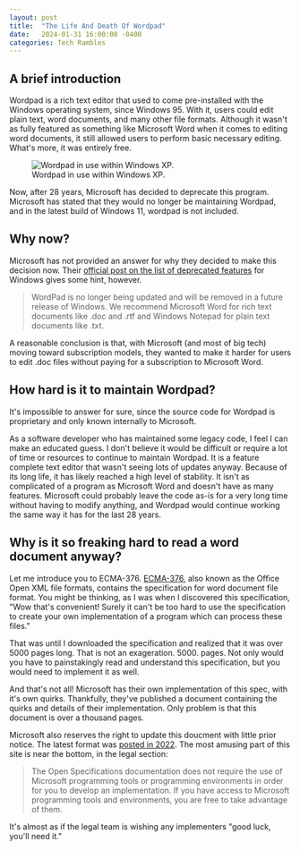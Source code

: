 ```yaml
---
layout: post
title:  "The Life And Death Of Wordpad"
date:   2024-01-31 16:00:00 -0400
categories: Tech Rambles
---
```


## A brief introduction

Wordpad is a rich text editor that used to come pre-installed with the Windows operating system, since Windows 95. With it, users could edit plain text, word documents, and many other file formats. Although it wasn't as fully featured as something like Microsoft Word when it comes to editing word documents, it still allowed users to perform basic necessary editing. What's more, it was entirely free.

<figure>
  <img src="/blog/images/wordpad-xp.jpg" alt="Wordpad in use within Windows XP."/>
  <figcaption>Wordpad in use within Windows XP.</figcaption>
</figure>

Now, after 28 years, Microsoft has decided to deprecate this program. Microsoft has stated that they would no longer be maintaining Wordpad, and in the latest build of Windows 11, wordpad is not included.

## Why now?
Microsoft has not provided an answer for why they decided to make this decision now. Their [official post on the list of deprecated features](https://learn.microsoft.com/en-us/windows/whats-new/deprecated-features) for Windows gives some hint, however.

> WordPad is no longer being updated and will be removed in a future release of Windows. We recommend Microsoft Word for rich text documents like .doc and .rtf and Windows Notepad for plain text documents like .txt.

A reasonable conclusion is that, with Microsoft (and most of big tech) moving toward subscription models, they wanted to make it harder for users to edit .doc files without paying for a subscription to Microsoft Word.

## How hard is it to maintain Wordpad?
It's impossible to answer for sure, since the source code for Wordpad is proprietary and only known internally to Microsoft.

As a software developer who has maintained some legacy code, I feel I can make an educated guess. I don't believe it would be difficult or require a lot of time or resources to continue to maintain Wordpad. It is a feature complete text editor that wasn't seeing lots of updates anyway. Because of its long life, it has likely reached a high level of stability. It isn't as complicated of a program as Microsoft Word and doesn't have as many features. Microsoft could probably leave the code as-is for a very long time without having to modify anything, and Wordpad would continue working the same way it has for the last 28 years.

## Why is it so freaking hard to read a word document anyway?
Let me introduce you to ECMA-376. [ECMA-376](https://ecma-international.org/publications-and-standards/standards/ecma-376/), also known as the Office Open XML file formats, contains the specification for word document file format. You might be thinking, as I was when I discovered this specification, "Wow that's convenient! Surely it can't be too hard to use the specification to create your own implementation of a program which can process these files."

That was until I downloaded the specification and realized that it was over 5000 pages long. That is not an exageration. 5000. pages. Not only would you have to painstakingly read and understand this specification, but you would need to implement it as well.

And that's not all! Microsoft has their own implementation of this spec, with it's own quirks. Thankfully, they've published a document containing the quirks and details of their implementation. Only problem is that this document is over a thousand pages.

Microsoft also reserves the right to update this doucment with little prior notice. The latest format was [posted in 2022](https://learn.microsoft.com/en-us/openspecs/office_standards/ms-oe376/db9b9b72-b10b-4e7e-844c-09f88c972219). The most amusing part of this site is near the bottom, in the legal section:

> The Open Specifications documentation does not require the use of Microsoft programming tools or programming environments in order for you to develop an implementation. If you have access to Microsoft programming tools and environments, you are free to take advantage of them.

It's almost as if the legal team is wishing any implementers "good luck, you'll need it."

